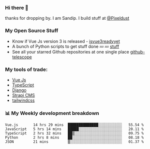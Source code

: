### Hi there 👋

thanks for dropping by.
I am Sandip. I build stuff at [@Pixeldust](github.com/pixeldust-in/)

###  **My Open Source Stuff**

 - Know if Vue Js version 3 is released -  [isvue3readyyet](https://github.com/sandiprb/isvue3readyyet)
 - A bunch of Python scripts to get stuff done 💤 💤 [stuff](https://github.com/sandiprb/stuff)
 - See all your starred Github repositories at one single place [github-telescope](https://github.com/sandiprb/github-telescope)



###  **My tools of trade:**
 - [Vue Js](https://github.com/vuejs/vue/)
 - [TypeScript](https://github.com/microsoft/TypeScript)
 - [Django](github.com/django/django)
 - [Strapi CMS](github.com/strapi/strapi)
 - [tailwindcss](https://github.com/tailwindlabs/tailwindcss)


###  📊 **My Weekly development breakdown**
<!--START_SECTION:waka-->
```text
Vue.js       14 hrs 29 mins  ██████████████░░░░░░░░░░░   55.54 % 
JavaScript   5 hrs 14 mins   █████░░░░░░░░░░░░░░░░░░░░   20.11 % 
TypeScript   2 hrs 32 mins   ██▒░░░░░░░░░░░░░░░░░░░░░░   09.75 % 
Python       2 hrs 8 mins    ██░░░░░░░░░░░░░░░░░░░░░░░   08.18 % 
JSON         21 mins         ▒░░░░░░░░░░░░░░░░░░░░░░░░   01.37 % 
```
<!--END_SECTION:waka-->
